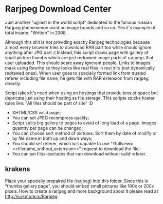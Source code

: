 Rarjpeg Download Center
=======================

Just another "ugliest in the world script" dedicated to the famous russian Rarjpeg phenomenon used on image boards and so on. Yes it's example of total insane. "Written" in 2008.

Although this shit is not providing exactly Rarjpeg technologies because almost every browser tries to download RAR part too while should ignore anything after JPG part :( Instead, this script draws page with gallery of small picture thumbs which are just redrawed image parts of rarjpegs that user uploaded. This should scare away ignorant people. Links to images mask using Rewrite so they looks like real files in real dirs (not dynamically redrawed ones). When user goes to specially formed link from trusted referer including file name, he gets file with RAR extension from rarjpeg directly.

Script takes it's need when using on hostings that provide tons of space but depricate just using their hosting as file storage. This scripts stucks hoster rules like: "All files should be part of site" :D

- XHTML/CSS valid page;
- You can set JPEG recompress quality; 
- Script splits big gallery to pages to avoid of long load of a page. Images quantity per page can be changed;
- You can choose sort method of pictures. Sort them by date of modify or by file name in both up and down ways;
- You should set referer, which will capable to use "?fullview=<<filename_without_extension>>" request to download the file;
- You can set files-excludes that can download without valid referer.

krakens
-------

Place your specially prepaired file (rarjpeg) into this folder. Since this is "thumbs gallery page", you should embed small pictures like 100x or 200x pixels. 
How to create a rarjpeg and more background about it please read at http://lurkmore.ru/Rarjpeg.